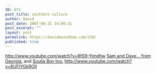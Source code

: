 ```yaml
---
ID: 671
post_title: southern culture
author: David
post_date: 2007-08-31 14:00:31
post_excerpt: ""
layout: post
permalink: https://davidawindham.com/230/
published: true
---
```

http://www.youtube.com/watch?v=8fS9-Yimdhw
<a href="http://en.wikipedia.org/wiki/Sam_&_Dave">Sam and Dave... from Georgia.</a>
and <a href="http://www.souljaboytellem.com">Soulja Boy too.</a>
http://www.youtube.com/watch?v=8UFIYGkROII